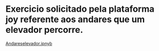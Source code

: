 # Exercicio solicitado pela plataforma joy referente aos andares que um elevador percorre. 
[Andareselevador.ipnyb](/Andareselevador.ipnyb)
